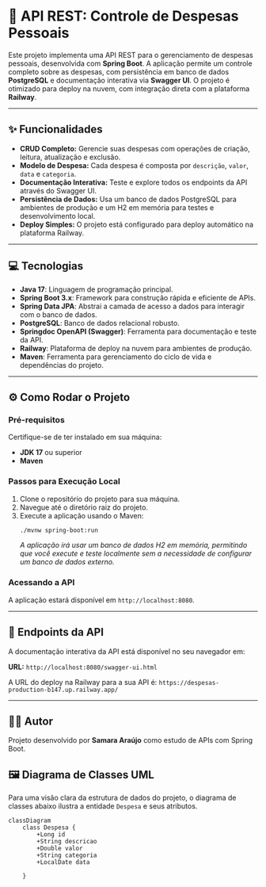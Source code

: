 ﻿# 🚀 API REST: Controle de Despesas Pessoais

Este projeto implementa uma API REST para o gerenciamento de despesas pessoais, desenvolvida com **Spring Boot**. A aplicação permite um controle completo sobre as despesas, com persistência em banco de dados **PostgreSQL** e documentação interativa via **Swagger UI**. O projeto é otimizado para deploy na nuvem, com integração direta com a plataforma **Railway**.

---

## ✨ Funcionalidades

* **CRUD Completo:** Gerencie suas despesas com operações de criação, leitura, atualização e exclusão.
* **Modelo de Despesa:** Cada despesa é composta por `descrição`, `valor`, `data` e `categoria`.
* **Documentação Interativa:** Teste e explore todos os endpoints da API através do Swagger UI.
* **Persistência de Dados:** Usa um banco de dados PostgreSQL para ambientes de produção e um H2 em memória para testes e desenvolvimento local.
* **Deploy Simples:** O projeto está configurado para deploy automático na plataforma Railway.

---

## 💻 Tecnologias

* **Java 17**: Linguagem de programação principal.
* **Spring Boot 3.x**: Framework para construção rápida e eficiente de APIs.
* **Spring Data JPA**: Abstrai a camada de acesso a dados para interagir com o banco de dados.
* **PostgreSQL**: Banco de dados relacional robusto.
* **Springdoc OpenAPI (Swagger)**: Ferramenta para documentação e teste da API.
* **Railway**: Plataforma de deploy na nuvem para ambientes de produção.
* **Maven**: Ferramenta para gerenciamento do ciclo de vida e dependências do projeto.

---

## ⚙️ Como Rodar o Projeto

### Pré-requisitos

Certifique-se de ter instalado em sua máquina:
* **JDK 17** ou superior
* **Maven**

### Passos para Execução Local

1.  Clone o repositório do projeto para sua máquina.
2.  Navegue até o diretório raiz do projeto.
3.  Execute a aplicação usando o Maven:
    ```bash
    ./mvnw spring-boot:run
    ```
    *A aplicação irá usar um banco de dados H2 em memória, permitindo que você execute e teste localmente sem a necessidade de configurar um banco de dados externo.*

### Acessando a API

A aplicação estará disponível em `http://localhost:8080`.

---

## 🔗 Endpoints da API

A documentação interativa da API está disponível no seu navegador em:

**URL:** `http://localhost:8080/swagger-ui.html`

A URL do deploy na Railway para a sua API é: `https://despesas-production-b147.up.railway.app/`

---

## 👨‍💻 Autor

Projeto desenvolvido por **Samara Araújo** como estudo de APIs com Spring Boot.

## 🖼️ Diagrama de Classes UML

Para uma visão clara da estrutura de dados do projeto, o diagrama de classes abaixo ilustra a entidade `Despesa` e seus atributos.

```mermaid
classDiagram
    class Despesa {
        +Long id
        +String descricao
        +Double valor
        +String categoria
        +LocalDate data

    }
